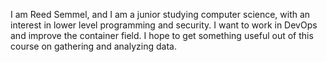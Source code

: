 I am Reed Semmel, and I am a junior studying computer science, with an interest
in lower level programming and security. I want to work in DevOps and improve
the container field. I hope to get something useful out of this course on 
gathering and analyzing data.

